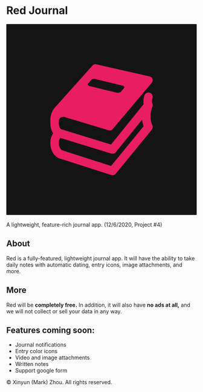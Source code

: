 # Red Journal

![App Icon](Red.png)

A lightweight, feature-rich journal app. (12/6/2020, Project #4)

## About

Red is a fully-featured, lightweight journal app. It will have the ability to take daily notes with automatic dating, entry icons, image attachments, and more. 

## More

Red will be **completely free.** In addition, it will also have **no ads at all,** and we will not collect or sell your data in any way. 

## Features coming soon:
- Journal notifications
- Entry color icons
- Video and image attachments
- Written notes
- Support google form

© Xinyun (Mark) Zhou. All rights reserved.
